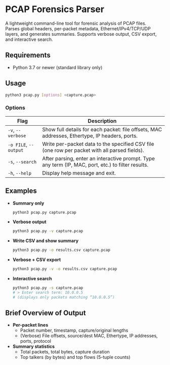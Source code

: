# PCAP Forensics Parser

A lightweight command-line tool for forensic analysis of PCAP files.  
Parses global headers, per-packet metadata, Ethernet/IPv4/TCP/UDP layers, and generates summaries. Supports verbose output, CSV export, and interactive search.

## Requirements

- Python 3.7 or newer (standard library only)

## Usage

```bash
python3 pcap.py [options] <capture.pcap>
```

### Options

| Flag                   | Description                                                                                       |
|------------------------|---------------------------------------------------------------------------------------------------|
| `-v`, `--verbose`      | Show full details for each packet: file offsets, MAC addresses, Ethertype, IP headers, ports.     |
| `-o FILE`, `--output`  | Write per-packet data to the specified CSV file (one row per packet with all parsed fields).      |
| `-s`, `--search`       | After parsing, enter an interactive prompt. Type any term (IP, MAC, port, etc.) to filter results. |
| `-h`, `--help`         | Display help message and exit.                                                                    |

## Examples

- **Summary only**  
  ```bash
  python3 pcap.py capture.pcap
  ```

- **Verbose output**  
  ```bash
  python3 pcap.py -v capture.pcap
  ```

- **Write CSV and show summary**  
  ```bash
  python3 pcap.py -o results.csv capture.pcap
  ```

- **Verbose + CSV export**  
  ```bash
  python3 pcap.py -v -o results.csv capture.pcap
  ```

- **Interactive search**  
  ```bash
  python3 pcap.py -s capture.pcap
  # > Enter search term: 10.0.0.5
  # (displays only packets matching “10.0.0.5”)
  ```

## Brief Overview of Output

- **Per-packet lines**  
  - Packet number, timestamp, capture/original lengths  
  - (Verbose) File offsets, source/dest MAC, Ethertype, IP addresses, ports, protocol  
- **Summary statistics**  
  - Total packets, total bytes, capture duration  
  - Top talkers (by bytes) and top flows (5-tuple counts)
